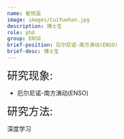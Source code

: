 ```yaml
---
name: 崔悦涵
image: images/CuiYuehan.jpg
description: 博士生
role: phd
group: ENSO
brief-position: 厄尔尼诺-南方涛动(ENSO)
brief-desc: 博士生
---
```


<span style="font-size: 25px;">研究现象:
* 厄尔尼诺-南方涛动(ENSO)

<span style="font-size: 25px;">研究方法: </span> 

深度学习